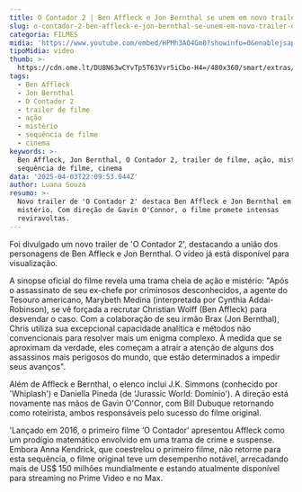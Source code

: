 ```yaml
---
title: O Contador 2 | Ben Affleck e Jon Bernthal se unem em novo trailer do filme
slug: o-contador-2-ben-affleck-e-jon-bernthal-se-unem-em-novo-trailer-do-filme
categoria: FILMES
midia: 'https://www.youtube.com/embed/HPMh3AO4Gm0?showinfo=0&enablejsapi=1'
tipoMidia: video
thumb: >-
  https://cdn.ome.lt/DU8N63wCYvTp5T63Vvr5iCbo-H4=/480x360/smart/extras/conteudos/Captura_de_tela_2025-04-03_182643.png
tags:
  - Ben Affleck
  - Jon Bernthal
  - O Contador 2
  - trailer de filme
  - ação
  - mistério
  - sequência de filme
  - cinema
keywords: >-
  Ben Affleck, Jon Bernthal, O Contador 2, trailer de filme, ação, mistério,
  sequência de filme, cinema
data: '2025-04-03T22:09:53.044Z'
author: Luana Souza
resumo: >-
  Novo trailer de 'O Contador 2' destaca Ben Affleck e Jon Bernthal em ação e
  mistério. Com direção de Gavin O'Connor, o filme promete intensas
  reviravoltas.
---
```


Foi divulgado um novo trailer de 'O Contador 2', destacando a união dos personagens de Ben Affleck e Jon Bernthal. O vídeo já está disponível para visualização.

A sinopse oficial do filme revela uma trama cheia de ação e mistério: "Após o assassinato de seu ex-chefe por criminosos desconhecidos, a agente do Tesouro americano, Marybeth Medina (interpretada por Cynthia Addai-Robinson), se vê forçada a recrutar Christian Wolff (Ben Affleck) para desvendar o caso. Com a colaboração de seu irmão Brax (Jon Bernthal), Chris utiliza sua excepcional capacidade analítica e métodos não convencionais para resolver mais um enigma complexo. À medida que se aproximam da verdade, eles começam a atrair a atenção de alguns dos assassinos mais perigosos do mundo, que estão determinados a impedir seus avanços".

Além de Affleck e Bernthal, o elenco inclui J.K. Simmons (conhecido por 'Whiplash') e Daniella Pineda (de 'Jurassic World: Domínio'). A direção está novamente nas mãos de Gavin O'Connor, com Bill Dubuque retornando como roteirista, ambos responsáveis pelo sucesso do filme original.

'Lançado em 2016, o primeiro filme ‘O Contador’ apresentou Affleck como um prodígio matemático envolvido em uma trama de crime e suspense. Embora Anna Kendrick, que coestrelou o primeiro filme, não retorne para esta sequência, o filme original teve um desempenho notável, arrecadando mais de US$ 150 milhões mundialmente e estando atualmente disponível para streaming no Prime Video e no Max.
